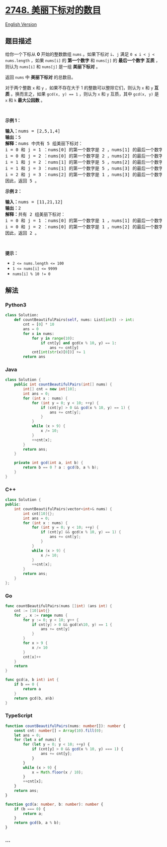 # [2748. 美丽下标对的数目](https://leetcode.cn/problems/number-of-beautiful-pairs)

[English Version](/solution/2700-2799/2748.Number%20of%20Beautiful%20Pairs/README_EN.md)

## 题目描述

<!-- 这里写题目描述 -->

<p>给你一个下标从 <strong>0</strong> 开始的整数数组 <code>nums</code> 。如果下标对 <code>i</code>、<code>j</code> 满足 <code>0 ≤ i &lt; j &lt; nums.length</code> ，如果&nbsp;<code>nums[i]</code> 的 <strong>第一个数字</strong> 和 <code>nums[j]</code> 的 <strong>最后一个数字</strong> <strong>互质</strong> ，则认为 <code>nums[i]</code> 和 <code>nums[j]</code> 是一组 <strong>美丽下标对</strong> 。</p>

<p>返回 <code>nums</code> 中 <strong>美丽下标对</strong> 的总数目。</p>

<p>对于两个整数 <code>x</code> 和 <code>y</code> ，如果不存在大于 1 的整数可以整除它们，则认为 <code>x</code> 和 <code>y</code> <strong>互质</strong> 。换而言之，如果 <code>gcd(x, y) == 1</code> ，则认为 <code>x</code> 和 <code>y</code> 互质，其中 <code>gcd(x, y)</code> 是 <code>x</code> 和 <code>k</code> <strong>最大公因数</strong> 。</p>

<p>&nbsp;</p>

<p><strong>示例 1：</strong></p>

<pre>
<strong>输入：</strong>nums = [2,5,1,4]
<strong>输出：</strong>5
<strong>解释：</strong>nums 中共有 5 组美丽下标对：
i = 0 和 j = 1 ：nums[0] 的第一个数字是 2 ，nums[1] 的最后一个数字是 5 。2 和 5 互质，因此 gcd(2,5) == 1 。
i = 0 和 j = 2 ：nums[0] 的第一个数字是 2 ，nums[2] 的最后一个数字是 1 。2 和 5 互质，因此 gcd(2,1) == 1 。
i = 1 和 j = 2 ：nums[1] 的第一个数字是 5 ，nums[2] 的最后一个数字是 1 。2 和 5 互质，因此 gcd(5,1) == 1 。
i = 1 和 j = 3 ：nums[1] 的第一个数字是 5 ，nums[3] 的最后一个数字是 4 。2 和 5 互质，因此 gcd(5,4) == 1 。
i = 2 和 j = 3 ：nums[2] 的第一个数字是 1 ，nums[3] 的最后一个数字是 4 。2 和 5 互质，因此 gcd(1,4) == 1 。
因此，返回 5 。
</pre>

<p><strong>示例 2：</strong></p>

<pre>
<strong>输入：</strong>nums = [11,21,12]
<strong>输出：</strong>2
<strong>解释：</strong>共有 2 组美丽下标对：
i = 0 和 j = 1 ：nums[0] 的第一个数字是 1 ，nums[1] 的最后一个数字是 1 。gcd(1,1) == 1 。
i = 0 和 j = 2 ：nums[0] 的第一个数字是 1 ，nums[2] 的最后一个数字是 2 。gcd(1,2) == 1 。
因此，返回 2 。</pre>

<p>&nbsp;</p>

<p><strong>提示：</strong></p>

<ul>
	<li><code>2 &lt;= nums.length &lt;= 100</code></li>
	<li><code>1 &lt;= nums[i] &lt;= 9999</code></li>
	<li><code>nums[i] % 10 != 0</code></li>
</ul>

## 解法

<!-- 这里可写通用的实现逻辑 -->

<!-- tabs:start -->

### **Python3**

<!-- 这里可写当前语言的特殊实现逻辑 -->

```python
class Solution:
    def countBeautifulPairs(self, nums: List[int]) -> int:
        cnt = [0] * 10
        ans = 0
        for x in nums:
            for y in range(10):
                if cnt[y] and gcd(x % 10, y) == 1:
                    ans += cnt[y]
            cnt[int(str(x)[0])] += 1
        return ans
```

### **Java**

<!-- 这里可写当前语言的特殊实现逻辑 -->

```java
class Solution {
    public int countBeautifulPairs(int[] nums) {
        int[] cnt = new int[10];
        int ans = 0;
        for (int x : nums) {
            for (int y = 0; y < 10; ++y) {
                if (cnt[y] > 0 && gcd(x % 10, y) == 1) {
                    ans += cnt[y];
                }
            }
            while (x > 9) {
                x /= 10;
            }
            ++cnt[x];
        }
        return ans;
    }

    private int gcd(int a, int b) {
        return b == 0 ? a : gcd(b, a % b);
    }
}
```

### **C++**

```cpp
class Solution {
public:
    int countBeautifulPairs(vector<int>& nums) {
        int cnt[10]{};
        int ans = 0;
        for (int x : nums) {
            for (int y = 0; y < 10; ++y) {
                if (cnt[y] && gcd(x % 10, y) == 1) {
                    ans += cnt[y];
                }
            }
            while (x > 9) {
                x /= 10;
            }
            ++cnt[x];
        }
        return ans;
    }
};
```

### **Go**

```go
func countBeautifulPairs(nums []int) (ans int) {
	cnt := [10]int{}
	for _, x := range nums {
		for y := 0; y < 10; y++ {
			if cnt[y] > 0 && gcd(x%10, y) == 1 {
				ans += cnt[y]
			}
		}
		for x > 9 {
			x /= 10
		}
		cnt[x]++
	}
	return
}

func gcd(a, b int) int {
	if b == 0 {
		return a
	}
	return gcd(b, a%b)
}
```

### **TypeScript**

```ts
function countBeautifulPairs(nums: number[]): number {
    const cnt: number[] = Array(10).fill(0);
    let ans = 0;
    for (let x of nums) {
        for (let y = 0; y < 10; ++y) {
            if (cnt[y] > 0 && gcd(x % 10, y) === 1) {
                ans += cnt[y];
            }
        }
        while (x > 9) {
            x = Math.floor(x / 10);
        }
        ++cnt[x];
    }
    return ans;
}

function gcd(a: number, b: number): number {
    if (b === 0) {
        return a;
    }
    return gcd(b, a % b);
}
```

### **...**

```

```

<!-- tabs:end -->
